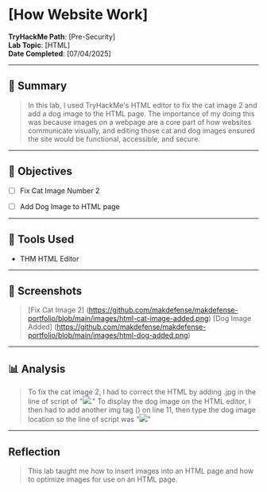 # [How Website Work]

**TryHackMe Path**: [Pre-Security]  
**Lab Topic**: [HTML]  
**Date Completed**: [07/04/2025]

---

## 🧠 Summary

> In this lab, I used TryHackMe's HTML editor to fix the cat image 2 and add a dog image to the HTML page. The importance of my doing this was because images on a webpage are a
core part of how websites communicate visually, and editing those cat and dog images ensured the site would be functional, accessible, and secure.

---

## 🎯 Objectives
- [ ] Fix Cat Image Number 2
- [ ] Add Dog Image to HTML page
      

---

## 🧰 Tools Used
- THM HTML Editor

---

## 📸 Screenshots

> [Fix Cat Image 2] (https://github.com/makdefense/makdefense-portfolio/blob/main/images/html-cat-image-added.png)
> [Dog Image Added] (https://github.com/makdefense/makdefense-portfolio/blob/main/images/html-dog-added.png)

---

## 📊 Analysis

> To fix the cat image 2, I had to correct the HTML by adding .jpg in the line of script of "<img src='img/cat-2'>."
To display the dog image on the HTML editor, I then had to add another img tag (<img>) on line 11, then type the dog image location so the
line of script was "<img src='img/dog-1.png'>"
---

## Reflection

> This lab taught me how to insert images into an HTML page and how to optimize images for use on an HTML page.
